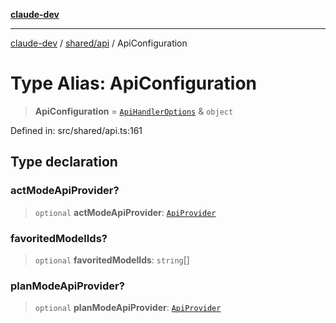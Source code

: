 [**claude-dev**](../../../README.md)

***

[claude-dev](../../../README.md) / [shared/api](../README.md) / ApiConfiguration

# Type Alias: ApiConfiguration

> **ApiConfiguration** = [`ApiHandlerOptions`](../interfaces/ApiHandlerOptions.md) & `object`

Defined in: src/shared/api.ts:161

## Type declaration

### actModeApiProvider?

> `optional` **actModeApiProvider**: [`ApiProvider`](ApiProvider.md)

### favoritedModelIds?

> `optional` **favoritedModelIds**: `string`[]

### planModeApiProvider?

> `optional` **planModeApiProvider**: [`ApiProvider`](ApiProvider.md)
